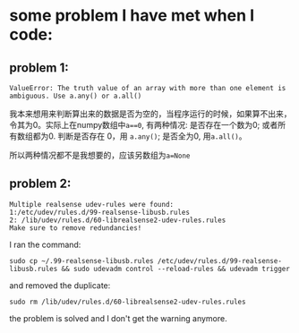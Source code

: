 # some problem I have met when I code:

## problem 1:

```
ValueError: The truth value of an array with more than one element is ambiguous. Use a.any() or a.all()

```
我本来想用来判断算出来的数据是否为空的，当程序运行的时候，如果算不出来，令其为0。实际上在numpy数组中`a==0`, 有两种情况: 是否存在一个数为0; 或者所有数组都为0.
判断是否存在 0，用 `a.any()`; 是否全为0, 用`a.all()`。

所以两种情况都不是我想要的，应该另数组为`a=None`

## problem 2:
```
Multiple realsense udev-rules were found:
1:/etc/udev/rules.d/99-realsense-libusb.rules
2: /lib/udev/rules.d/60-librealsense2-udev-rules.rules
Make sure to remove redundancies!

```
I ran the command:
```
sudo cp ~/.99-realsense-libusb.rules /etc/udev/rules.d/99-realsense-libusb.rules && sudo udevadm control --reload-rules && udevadm trigger
```
and removed the duplicate:
```
sudo rm /lib/udev/rules.d/60-librealsense2-udev-rules.rules
```
the problem is solved and I don't get the warning anymore.
